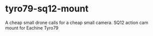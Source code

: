 # tyro79-sq12-mount
A cheap small drone calls for a cheap small camera. SQ12 action cam mount for Eachine Tyro79
